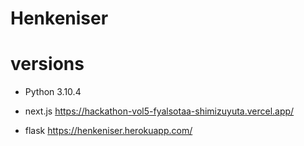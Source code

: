 # Henkeniser
# versions
- Python 3.10.4

- next.js https://hackathon-vol5-fyalsotaa-shimizuyuta.vercel.app/
- flask https://henkeniser.herokuapp.com/
